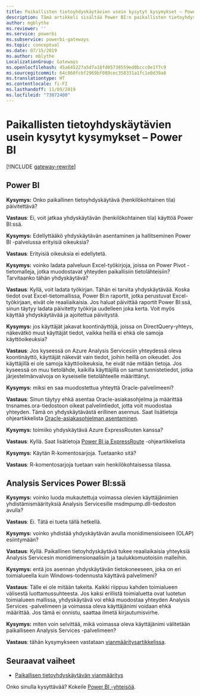 ```yaml
---
title: Paikallisten tietoyhdyskäytävien usein kysytyt kysymykset – Power BI
description: Tämä artikkeli sisältää Power BI:n paikallisten tietoyhdyskäytävien usein kysyttyjä kysymyksiä. Artikkelista löydät Power BI:ssä käytettävien yhdyskäytävien usein kysytyt kysymykset yhdestä paikasta.
author: mgblythe
ms.reviewer: ''
ms.service: powerbi
ms.subservice: powerbi-gateways
ms.topic: conceptual
ms.date: 07/15/2019
ms.author: mblythe
LocalizationGroup: Gateways
ms.openlocfilehash: 45a645227a5d7a18fd05738559ed0bccc0e1f7c9
ms.sourcegitcommit: 64c860fcbf2969bf089cec358331a1fc1e0d39a8
ms.translationtype: HT
ms.contentlocale: fi-FI
ms.lasthandoff: 11/09/2019
ms.locfileid: "73872400"
---
```

# <a name="on-premises-data-gateway-faq---power-bi"></a>Paikallisten tietoyhdyskäytävien usein kysytyt kysymykset – Power BI

[!INCLUDE [gateway-rewrite](includes/gateway-rewrite.md)]

## <a name="power-bi"></a>Power BI

**Kysymys:** Onko paikallinen tietoyhdyskäytävä (henkilökohtainen tila) päivitettävä?

**Vastaus**: Ei, voit jatkaa yhdyskäytävän (henkilökohtainen tila) käyttöä Power BI:ssä.

**Kysymys:** Edellyttääkö yhdyskäytävän asentaminen ja hallitseminen Power BI -palvelussa erityisiä oikeuksia?

**Vastaus**: Erityisiä oikeuksia ei edellytetä.

**Kysymys:** voinko ladata palveluun Excel-työkirjoja, joissa on Power Pivot -tietomalleja, jotka muodostavat yhteyden paikallisiin tietolähteisiin? Tarvitaanko tähän yhdyskäytävä? 

**Vastaus**: Kyllä, voit ladata työkirjan. Tähän ei tarvita yhdyskäytävää. Koska tiedot ovat Excel-tietomallissa, Power BI:n raportit, jotka perustuvat Excel-työkirjaan, eivät ole reaaliaikaisia. Jos haluat päivittää raportit Power BI:ssä, sinun täytyy ladata päivitetty työkirja uudelleen joka kerta. Voit myös käyttää yhdyskäytävää ja ajoitettua päivitystä.

**Kysymys:** jos käyttäjät jakavat koontinäyttöjä, joissa on DirectQuery-yhteys, näkevätkö muut käyttäjät tiedot, vaikka heillä ei ehkä ole samoja käyttöoikeuksia? 

**Vastaus**: Jos kyseessä on Azure Analysis Servicesiin yhteydessä oleva koontinäyttö, käyttäjät näkevät vain tiedot, joihin heillä on oikeudet. Jos käyttäjillä ei ole samoja käyttöoikeuksia, he eivät näe mitään tietoja. Jos kyseessä on muu tietolähde, kaikilla käyttäjillä on samat tunnistetiedot, jotka järjestelmänvalvoja on kyseiselle tietolähteelle määrittänyt.

**Kysymys:** miksi en saa muodostettua yhteyttä Oracle-palvelimeeni? 

**Vastaus**: Sinun täytyy ehkä asentaa Oracle-asiakasohjelma ja määrittää tnsnames.ora-tiedostoon oikeat palvelintiedot, jotta voit muodostaa yhteyden. Tämä on yhdyskäytävästä erillinen asennus. Saat lisätietoja ohjeartikkelista [Oracle-asiakasohjelman asentaminen](service-gateway-onprem-manage-oracle.md#install-the-oracle-client).

**Kysymys:** toimiiko yhdyskäytävä Azure ExpressRouten kanssa? 

**Vastaus**: Kyllä. Saat lisätietoja [Power BI ja ExpressRoute](service-admin-power-bi-expressroute.md) -ohjeartikkelista

**Kysymys:** Käytän R-komentosarjoja. Tuetaanko sitä?

**Vastaus**: R-komentosarjoja tuetaan vain henkilökohtaisessa tilassa.

## <a name="analysis-services-in-power-bi"></a>Analysis Services Power BI:ssä

**Kysymys:** voinko luoda mukautettuja voimassa olevien käyttäjänimien yhdistämismäärityksiä Analysis Servicesille msdmpump.dll-tiedoston avulla? 

**Vastaus**: Ei. Tätä ei tueta tällä hetkellä.

**Kysymys:** voinko yhdistää yhdyskäytävän avulla monidimensioiseen (OLAP) esiintymään? 

**Vastaus**: Kyllä. Paikallinen tietoyhdyskäytävä tukee reaaliaikaisia yhteyksiä Analysis Servicesin monidimensionaalisiin ja taulukkomuotoisiin malleihin.

**Kysymys:** entä jos asennan yhdyskäytävän tietokoneeseen, joka on eri toimialueella kuin Windows-todennusta käyttävä palvelimeni? 

**Vastaus**: Tälle ei ole mitään takeita. Kaikki riippuu kahden toimialueen välisestä luottamussuhteesta. Jos kaksi erillistä toimialuetta ovat luotetun toimialueen mallissa, yhdyskäytävä voi ehkä muodostaa yhteyden Analysis Services -palvelimeen ja voimassa oleva käyttäjänimi voidaan ehkä määrittää. Jos tämä ei onnistu, saattaa ilmetä kirjautumisvirhe.

**Kysymys:** miten voin selvittää, mikä voimassa oleva käyttäjänimi välitetään paikalliseen Analysis Services -palvelimeen? 

**Vastaus**: tähän kysymykseen vastataan [vianmääritysartikkelissa](service-gateway-onprem-tshoot.md).

## <a name="next-steps"></a>Seuraavat vaiheet

* [Paikallisen tietoyhdyskäytävän vianmääritys](/data-integration/gateway/service-gateway-tshoot)

Onko sinulla kysyttävää? Kokeile [Power BI -yhteisöä](https://community.powerbi.com/).

